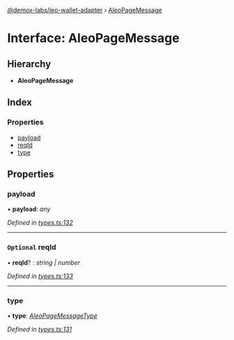 [@demox-labs/leo-wallet-adapter](../README.md) › [AleoPageMessage](aleopagemessage.md)

# Interface: AleoPageMessage

## Hierarchy

* **AleoPageMessage**

## Index

### Properties

* [payload](aleopagemessage.md#payload)
* [reqId](aleopagemessage.md#optional-reqid)
* [type](aleopagemessage.md#type)

## Properties

###  payload

• **payload**: *any*

*Defined in [types.ts:132](https://github.com/madfish-solutions/aleowallet-dapp/blob/0871fa5/src/types.ts#L132)*

___

### `Optional` reqId

• **reqId**? : *string | number*

*Defined in [types.ts:133](https://github.com/madfish-solutions/aleowallet-dapp/blob/0871fa5/src/types.ts#L133)*

___

###  type

• **type**: *[AleoPageMessageType](../enums/aleopagemessagetype.md)*

*Defined in [types.ts:131](https://github.com/madfish-solutions/aleowallet-dapp/blob/0871fa5/src/types.ts#L131)*
